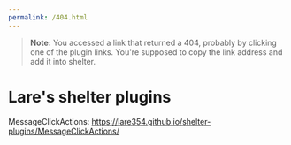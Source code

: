```yaml
---
permalink: /404.html
---
```

> **Note:** You accessed a link that returned a 404, probably by clicking one of the plugin links. You're supposed to copy the link address and add it into shelter.

# Lare's shelter plugins
MessageClickActions: https://lare354.github.io/shelter-plugins/MessageClickActions/
